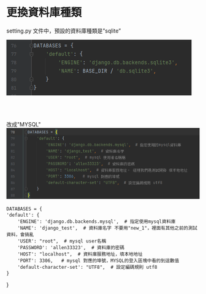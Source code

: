 # 更換資料庫種類

setting.py 文件中，預設的資料庫種類是”sqlite”

![image](https://github.com/YueYue32/Django_Learning/blob/main/6.%20%E7%B7%A8%E8%BC%AF%E5%B0%88%E6%A1%88%E7%92%B0%E5%A2%83%E8%A8%AD%E5%AE%9A%E6%AA%94%EF%BC%9Amywebsettings.py/5.%20%E6%9B%B4%E6%8F%9B%E8%B3%87%E6%96%99%E5%BA%AB%E7%A8%AE%E9%A1%9E/7.png)


<br>
<br>

改成"MYSQL"
![image](https://github.com/YueYue32/Django_Learning/blob/main/6.%20%E7%B7%A8%E8%BC%AF%E5%B0%88%E6%A1%88%E7%92%B0%E5%A2%83%E8%A8%AD%E5%AE%9A%E6%AA%94%EF%BC%9Amywebsettings.py/5.%20%E6%9B%B4%E6%8F%9B%E8%B3%87%E6%96%99%E5%BA%AB%E7%A8%AE%E9%A1%9E/8.png)


    DATABASES = {
    'default': {
        'ENGINE': 'django.db.backends.mysql',  # 指定使用mysql資料庫
        'NAME': 'django_test',  # 資料庫名字 不要用"new_1"，裡面有其他之前的測試資料，會搞亂
        'USER': "root",  # mysql user名稱
        'PASSWORD': 'allen33323',  # 資料庫的密碼
        'HOST': "localhost",  # 資料庫服務地址，填本地地址
        'PORT': 3306,   # mysql 對應的埠號，MYSQL的登入區塊中看的到這數值
        'default-character-set': "UTF8",  # 設定編碼規則 utf8
    }
}

